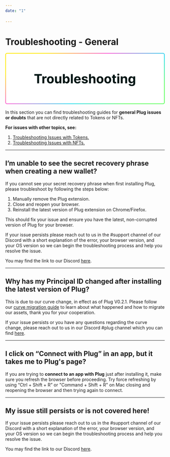 ```yaml
---
date: "1"

---
```

# Troubleshooting - General

![](imgs/troubleshoot.png)

In this section you can find troubleshooting guides for **general Plug issues or doubts** that are not directly related to Tokens or NFTs.

**For issues with other topics, see:**

1. [Troubleshooting Issues with Tokens.](https://docs.plugwallet.ooo/resources/troubleshooting-tokens/)
2. [Troubleshooting Issues with NFTs.](https://docs.plugwallet.ooo/resources/troubleshooting-nfts/)

---

## I’m unable to see the secret recovery phrase when creating a new wallet?

If you cannot see your secret recovery phrase when first installing Plug, please troubleshoot by following the steps below:

1. Manually remove the Plug extension.
2. Close and reopen your browser.
3. Reinstall the latest version of Plug extension on Chrome/Firefox.  

This should fix your issue and ensure you have the latest, non-corrupted version of Plug for your browser. 

If your issue persists please reach out to us in the #support channel of our Discord with a short explanation of the error, your browser version, and your OS version so we can begin the troubleshooting process and help you resolve the issue. 

You may find the link to our Discord [here](https://discord.gg/fleekhq). 

---

## Why has my Principal ID changed after installing the latest version of Plug?

This is due to our curve change, in effect as of Plug V0.2.1. Please follow our [curve migration guide](https://docs.plugwallet.ooo/resources/migrating-curve/) to learn about what happened and how to migrate our assets, thank you for your cooperation. 

If your issue persists or you have any questions regarding the curve change, please reach out to us in our Discord #plug channel which you can find [here](https://discord.gg/fleekhq).  

---
## I click on “Connect with Plug” in an app, but it takes me to Plug's page? 

If you are trying to **connect to an app with Plug** just after installing it,  make sure you refresh the browser before proceeding. Try force refreshing by using “Ctrl + Shift + R” or "Command + Shift + R" on Mac closing and reopening the browser and then trying again to connect.

---

## My issue still persists or is not covered here!

If your issue persists please reach out to us in the #support channel of our Discord with a short explanation of the error, your browser version, and your OS version so we can begin the troubleshooting process and help you resolve the issue. 

You may find the link to our Discord [here](https://discord.gg/fleekhq).